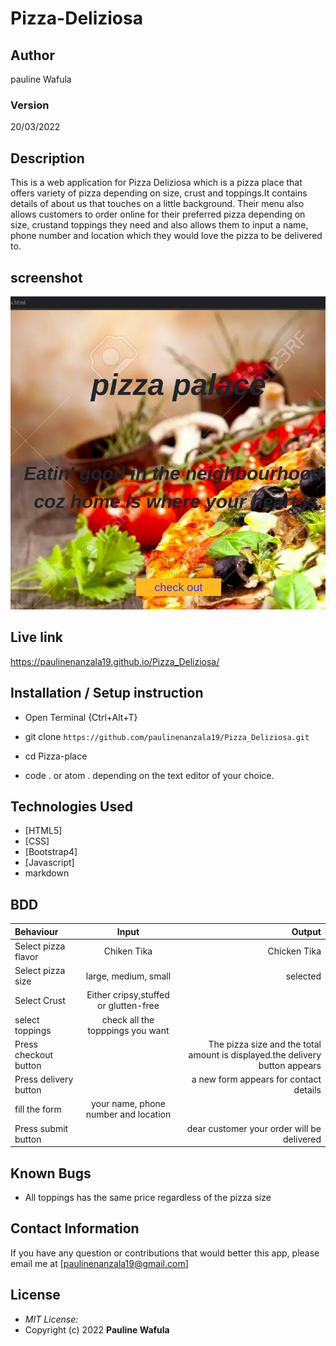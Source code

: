# Pizza-Deliziosa
## Author
pauline Wafula


### Version
20/03/2022

## Description

This is a web application for Pizza Deliziosa which is a pizza place that offers variety of pizza depending on size, crust and toppings.It contains details of about us that touches on a little background. Their menu also allows customers to order online for their preferred pizza depending on size, crustand toppings  they need and also allows them to input a name, phone number and location which they would love the pizza to be delivered to. 

## screenshot
<img src="https://github.com/paulinenanzala19/Pizza_Deliziosa/blob/master/assets/Screenshot%20from%202022-03-21%2012-33-30.png" >

## Live link
https://paulinenanzala19.github.io/Pizza_Deliziosa/

## Installation / Setup instruction
* Open Terminal {Ctrl+Alt+T}

* git clone ```https://github.com/paulinenanzala19/Pizza_Deliziosa.git```

* cd Pizza-place

* code . or atom . depending on the text editor of your choice.

## Technologies Used

* [HTML5]
* [CSS]
* [Bootstrap4]
* [Javascript]
* markdown


## BDD
| Behaviour      | Input        | Output       |
| :------------- | :----------: | -----------: |
|  Select pizza flavor  |   Chiken Tika |   Chicken Tika   |
| Select pizza size  | large, medium, small | selected
| Select Crust   |  Either cripsy,stuffed or glutten-free  |     |
| select toppings  |  check all the topppings you want     |     |
| Press checkout button |     | The pizza size and the total amount is displayed.the delivery button appears|
| Press delivery button |    | a new form appears for contact details|
| fill the form | your name, phone number and location    |   |
| Press submit button |     | dear customer your order will be delivered |


## Known Bugs

* All toppings has the same price regardless of the pizza size

## Contact Information 

If you have any question or contributions that would better this app, please email me at [paulinenanzala19@gmail.com]

## License
* *MIT License:*
* Copyright (c) 2022 **Pauline Wafula**
